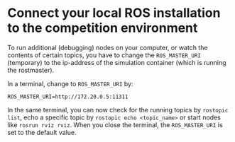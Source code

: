 # Connect your local ROS installation to the competition environment
To run additional (debugging) nodes on your computer, or watch the contents of certain topics, you have to change the `ROS_MASTER_URI` (temporary) to the ip-address of the simulation container (which is running the rostmaster).

In a terminal, change to `ROS_MASTER_URI` by:
```commandline
ROS_MASTER_URI=http://172.20.0.5:11311
```

In the same terminal, you can now check for the running topics by `rostopic list`, echo a specific topic by `rostopic echo <topic_name>` or start nodes like `rosrun rviz rviz`. When you close the terminal, the `ROS_MASTER_URI` is set to the default value.

